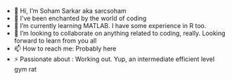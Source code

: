 - 👋 Hi, I’m Soham Sarkar aka sarcsoham
- 👀 I've been enchanted by the world of coding
- 🌱 I’m currently learning MATLAB. I have some experience in R too.
- 💞️ I’m looking to collaborate on anything related to coding, really. Looking forward to learn from you all
- 📫 How to reach me: Probably here
- ⚡ Passionate about : Working out. Yup, an intermediate efficient level gym rat

<!---
sarcsoham/sarcsoham is a ✨ special ✨ repository because its `README.md` (this file) appears on your GitHub profile.
You can click the Preview link to take a look at your changes.
--->
